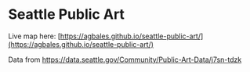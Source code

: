 # Seattle Public Art

Live map here: [https://agbales.github.io/seattle-public-art/](https://agbales.github.io/seattle-public-art/)

Data from https://data.seattle.gov/Community/Public-Art-Data/j7sn-tdzk
